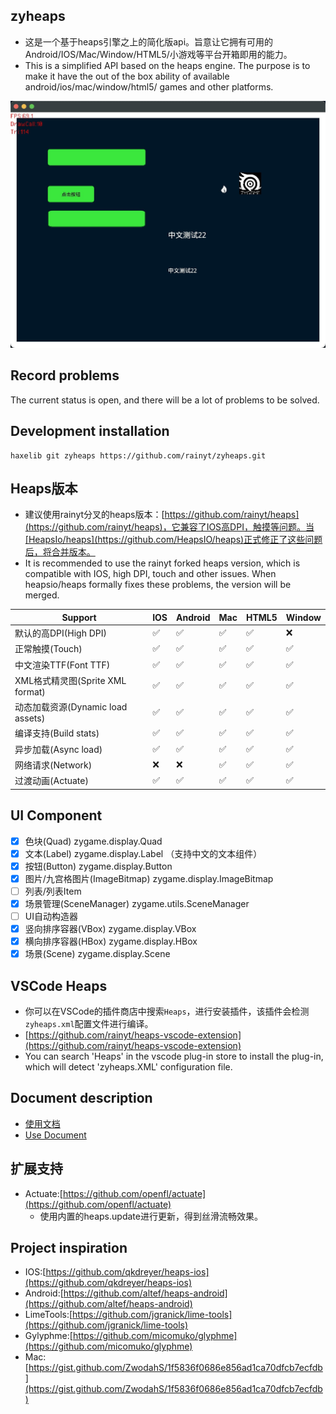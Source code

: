 ## zyheaps
- 这是一个基于heaps引擎之上的简化版api。旨意让它拥有可用的Android/IOS/Mac/Window/HTML5/小游戏等平台开箱即用的能力。
- This is a simplified API based on the heaps engine. The purpose is to make it have the out of the box ability of available android/ios/mac/window/html5/ games and other platforms.

![Example](example.png)

## Record problems
The current status is open, and there will be a lot of problems to be solved.

## Development installation
```shell
haxelib git zyheaps https://github.com/rainyt/zyheaps.git
```

## Heaps版本
- 建议使用rainyt分叉的heaps版本：[https://github.com/rainyt/heaps](https://github.com/rainyt/heaps)，它兼容了IOS高DPI，触摸等问题。当[HeapsIo/heaps](https://github.com/HeapsIO/heaps)正式修正了这些问题后，将合并版本。
- It is recommended to use the rainyt forked heaps version, which is compatible with IOS, high DPI, touch and other issues. When heapsio/heaps formally fixes these problems, the version will be merged.

|  Support   | IOS  | Android | Mac | HTML5 | Window |
|  ----  | ----  | --- | --- | --- | --- |
| 默认的高DPI(High DPI)  | ✅ | ✅ | ✅ | ✅ | ❌ |
| 正常触摸(Touch)  | ✅ | ✅ | ✅ | ✅ | ✅ |
| 中文渲染TTF(Font TTF)  | ✅ | ✅ | ✅ | ✅ | ✅ |
| XML格式精灵图(Sprite XML format)  | ✅ | ✅ | ✅ | ✅ | ✅ |
| 动态加载资源(Dynamic load assets)  | ✅ | ✅ | ✅ | ✅ | ✅ |
| 编译支持(Build stats)  | ✅ | ✅ | ✅ | ✅ | ✅ |
| 异步加载(Async load) | ✅ | ✅ | ✅ | ✅ | ✅ |
| 网络请求(Network) | ❌ | ❌ | ✅ | ✅ | ✅ |
| 过渡动画(Actuate) | ✅ | ✅ | ✅ | ✅ | ✅ |

## UI Component
- [x] 色块(Quad) zygame.display.Quad
- [x] 文本(Label) zygame.display.Label （支持中文的文本组件）
- [x] 按钮(Button) zygame.display.Button
- [x] 图片/九宫格图片(ImageBitmap) zygame.display.ImageBitmap
- [ ] 列表/列表Item
- [x] 场景管理(SceneManager) zygame.utils.SceneManager
- [ ] UI自动构造器
- [x] 竖向排序容器(VBox) zygame.display.VBox
- [x] 横向排序容器(HBox) zygame.display.HBox
- [x] 场景(Scene) zygame.display.Scene

## VSCode Heaps
- 你可以在VSCode的插件商店中搜索`Heaps`，进行安装插件，该插件会检测`zyheaps.xml`配置文件进行编译。
- [https://github.com/rainyt/heaps-vscode-extension](https://github.com/rainyt/heaps-vscode-extension)
- You can search 'Heaps' in the vscode plug-in store to install the plug-in, which will detect 'zyheaps.XML' configuration file.

## Document description
- [使用文档](https://github.com/rainyt/zyheaps/wiki/%E5%9F%BA%E7%A1%80%E4%BD%BF%E7%94%A8%E6%96%87%E6%A1%A3%EF%BC%88%E4%B8%AD%E6%96%87%EF%BC%89)
- [Use Document](https://github.com/rainyt/zyheaps/wiki/Use-(EN))

## 扩展支持
- Actuate:[https://github.com/openfl/actuate](https://github.com/openfl/actuate)
    - 使用内置的heaps.update进行更新，得到丝滑流畅效果。

## Project inspiration
- IOS:[https://github.com/qkdreyer/heaps-ios](https://github.com/qkdreyer/heaps-ios)
- Android:[https://github.com/altef/heaps-android](https://github.com/altef/heaps-android)
- LimeTools:[https://github.com/jgranick/lime-tools](https://github.com/jgranick/lime-tools)
- Gylyphme:[https://github.com/micomuko/glyphme](https://github.com/micomuko/glyphme)
- Mac:[https://gist.github.com/ZwodahS/1f5836f0686e856ad1ca70dfcb7ecfdb](https://gist.github.com/ZwodahS/1f5836f0686e856ad1ca70dfcb7ecfdb)